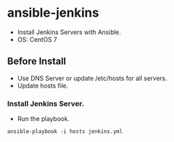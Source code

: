 # ansible-jenkins

- Install Jenkins Servers with Ansible.
- OS: CentOS 7

## Before Install
- Use DNS Server or update /etc/hosts for all servers.
- Update hosts file.

### Install Jenkins Server.
- Run the playbook.

```
ansible-playbook -i hosts jenkins.yml
```
